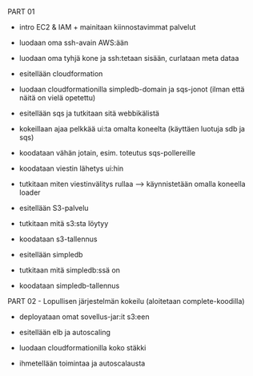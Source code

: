 
PART 01

- intro EC2 & IAM + mainitaan kiinnostavimmat palvelut
- luodaan oma ssh-avain AWS:ään
- luodaan oma tyhjä kone ja ssh:tetaan sisään, curlataan meta dataa

- esitellään cloudformation
- luodaan cloudformationilla simpledb-domain ja sqs-jonot (ilman että näitä on vielä opetettu)
- esitellään sqs ja tutkitaan sitä webbikälistä

- kokeillaan ajaa pelkkää ui:ta omalta koneelta (käyttäen luotuja sdb ja sqs)
- koodataan vähän jotain, esim. toteutus sqs-pollereille
- koodataan viestin lähetys ui:hin

- tutkitaan miten viestinvälitys rullaa --> käynnistetään omalla koneella loader

- esitellään S3-palvelu
- tutkitaan mitä s3:sta löytyy
- koodataan s3-tallennus

- esitellään simpledb
- tutkitaan mitä simpledb:ssä on
- koodataan simpledb-tallennus


PART 02 - Lopullisen järjestelmän kokeilu (aloitetaan complete-koodilla)

- deployataan omat sovellus-jar:it s3:een

- esitellään elb ja autoscaling
- luodaan cloudformationilla koko stäkki

- ihmetellään toimintaa ja autoscalausta

